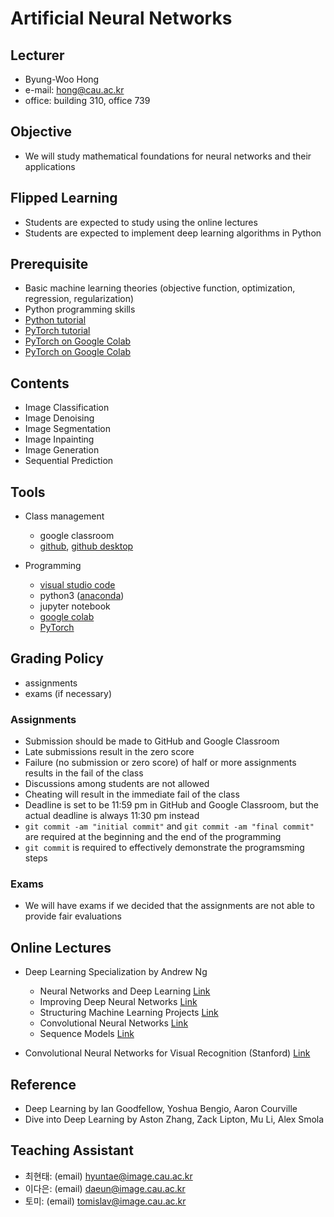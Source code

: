 # Artificial Neural Networks

## Lecturer

- Byung-Woo Hong
- e-mail: hong@cau.ac.kr
- office: building 310, office 739

## Objective

- We will study mathematical foundations for neural networks and their applications

## Flipped Learning

- Students are expected to study using the online lectures
- Students are expected to implement deep learning algorithms in Python

## Prerequisite

- Basic machine learning theories (objective function, optimization, regression, regularization)
- Python programming skills
- [Python tutorial](https://cs231n.github.io/python-numpy-tutorial/)
- [PyTorch tutorial](https://pytorch.org/tutorials/)
- [PyTorch on Google Colab](https://colab.research.google.com/github/phlippe/uvadlc_notebooks/blob/master/docs/tutorial_notebooks/tutorial2/Introduction_to_PyTorch.ipynb)
- [PyTorch on Google Colab](https://github.com/param087/Pytorch-tutorial-on-Google-colab)

## Contents

- Image Classification
- Image Denoising
- Image Segmentation
- Image Inpainting
- Image Generation
- Sequential Prediction

## Tools

- Class management
  - google classroom
  - [github](https://github.com), [github desktop](https://desktop.github.com)

- Programming
  - [visual studio code](https://code.visualstudio.com)
  - python3 ([anaconda](https://www.anaconda.com))
  - jupyter notebook
  - [google colab](https://colab.research.google.com)
  - [PyTorch](https://pytorch.org/)
 
## Grading Policy

- assignments
- exams (if necessary)

### Assignments

- Submission should be made to GitHub and Google Classroom
- Late submissions result in the zero score
- Failure (no submission or zero score) of half or more assignments results in the fail of the class
- Discussions among students are not allowed
- Cheating will result in the immediate fail of the class
- Deadline is set to be 11:59 pm in GitHub and Google Classroom, but the actual deadline is always 11:30 pm instead
- `git commit -am "initial commit"` and `git commit -am "final commit"` are required at the beginning and the end of the programming
- `git commit` is required to effectively demonstrate the programsming steps

### Exams

- We will have exams if we decided that the assignments are not able to provide fair evaluations
 
## Online Lectures 

- Deep Learning Specialization by Andrew Ng
  - Neural Networks and Deep Learning [Link](https://www.youtube.com/watch?v=CS4cs9xVecg&list=PLkDaE6sCZn6Ec-XTbcX1uRg2_u4xOEky0)
  - Improving Deep Neural Networks [Link](https://www.youtube.com/watch?v=1waHlpKiNyY&list=PLkDaE6sCZn6Hn0vK8co82zjQtt3T2Nkqc)
  - Structuring Machine Learning Projects [Link](https://www.youtube.com/watch?v=dFX8k1kXhOw&list=PLkDaE6sCZn6E7jZ9sN_xHwSHOdjUxUW_b)
  - Convolutional Neural Networks [Link](https://www.youtube.com/watch?v=ArPaAX_PhIs&list=PLkDaE6sCZn6Gl29AoE31iwdVwSG-KnDzF)
  - Sequence Models [Link](https://www.youtube.com/watch?v=_i3aqgKVNQI&list=PLkDaE6sCZn6F6wUI9tvS_Gw1vaFAx6rd6)

- Convolutional Neural Networks for Visual Recognition (Stanford) [Link](https://cs231n.stanford.edu/)

## Reference

- Deep Learning by Ian Goodfellow, Yoshua Bengio, Aaron Courville
- Dive into Deep Learning by Aston Zhang, Zack Lipton, Mu Li, Alex Smola

## Teaching Assistant

- 최현태: (email) hyuntae@image.cau.ac.kr
- 이다은: (email) daeun@image.cau.ac.kr
- 토미: (email) tomislav@image.cau.ac.kr
